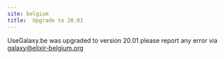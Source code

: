 ```yaml
---
site: belgium
title:  Upgrade to 20.01
---
```


UseGalaxy.be was upgraded to version 20.01 please report any error via galaxy@elixir-belgium.org

